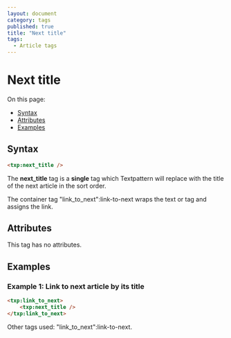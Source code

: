 ```yaml
---
layout: document
category: tags
published: true
title: "Next title"
tags:
  - Article tags
---
```


# Next title

On this page:

* [Syntax](#user-content-syntax)
* [Attributes](#user-content-attributes)
* [Examples](#user-content-examples)

## Syntax

```html
<txp:next_title />
```

The **next_title** tag is a __single__ tag which Textpattern will replace with the title of the next article in the sort order.

The container tag "link_to_next":link-to-next wraps the text or tag and assigns the link.

## Attributes

This tag has no attributes.

## Examples

### Example 1: Link to next article by its title

```html
<txp:link_to_next>
    <txp:next_title />
</txp:link_to_next>
```

Other tags used: "link_to_next":link-to-next.
